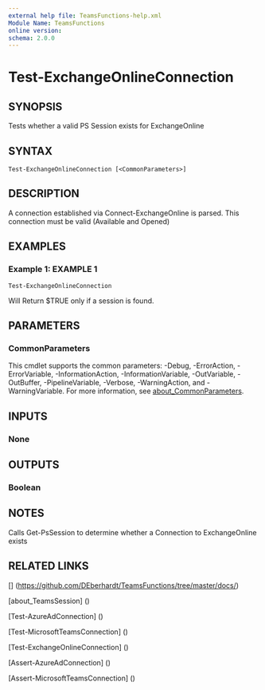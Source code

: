```yaml
---
external help file: TeamsFunctions-help.xml
Module Name: TeamsFunctions
online version:
schema: 2.0.0
---
```


# Test-ExchangeOnlineConnection

## SYNOPSIS

Tests whether a valid PS Session exists for ExchangeOnline

## SYNTAX

```
Test-ExchangeOnlineConnection [<CommonParameters>]
```

## DESCRIPTION

A connection established via Connect-ExchangeOnline is parsed.
This connection must be valid (Available and Opened)

## EXAMPLES

### Example 1: EXAMPLE 1

```
Test-ExchangeOnlineConnection
```

Will Return $TRUE only if a session is found.

## PARAMETERS

### CommonParameters
This cmdlet supports the common parameters: -Debug, -ErrorAction, -ErrorVariable, -InformationAction, -InformationVariable, -OutVariable, -OutBuffer, -PipelineVariable, -Verbose, -WarningAction, and -WarningVariable. For more information, see [about_CommonParameters](http://go.microsoft.com/fwlink/?LinkID=113216).

## INPUTS

### None
## OUTPUTS

### Boolean
## NOTES

Calls Get-PsSession to determine whether a Connection to ExchangeOnline exists

## RELATED LINKS

[] (https://github.com/DEberhardt/TeamsFunctions/tree/master/docs/)

[about_TeamsSession] ()

[Test-AzureAdConnection] ()

[Test-MicrosoftTeamsConnection] ()

[Test-ExchangeOnlineConnection] ()

[Assert-AzureAdConnection] ()

[Assert-MicrosoftTeamsConnection] ()

